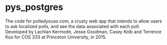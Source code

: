 # pys_postgres
The code for polledyouso.com, a crusty web app that intends to allow users to ask localized polls, and see the data associated with each poll.
Developed by Lachlan Kermode, Jesse Goodman, Casey Kolb and Terrence Kuo for COS 333 at Princeton University, in 2015.
